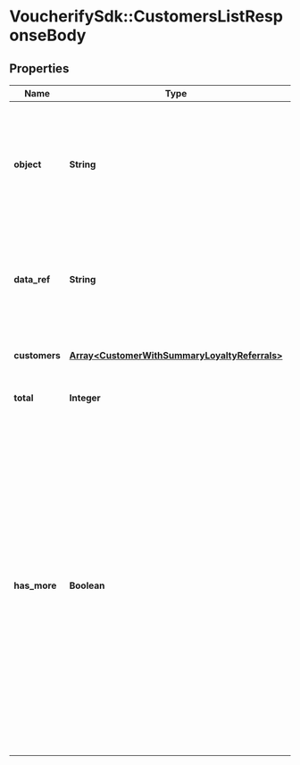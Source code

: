 # VoucherifySdk::CustomersListResponseBody

## Properties

| Name | Type | Description | Notes |
| ---- | ---- | ----------- | ----- |
| **object** | **String** | The type of object represented by JSON. This object stores information about customers in a dictionary. | [default to &#39;list&#39;] |
| **data_ref** | **String** | Identifies the name of the attribute that contains the array of customer objects. | [default to &#39;customers&#39;] |
| **customers** | [**Array&lt;CustomerWithSummaryLoyaltyReferrals&gt;**](CustomerWithSummaryLoyaltyReferrals.md) | Contains array of customer objects. |  |
| **total** | **Integer** | Total number of customers. |  |
| **has_more** | **Boolean** | As query results are always limited (by the limit parameter), the &#x60;has_more&#x60; flag indicates whether there are more records for given filter parameters. This let&#39;s you know if you are able to run another request (with a different end date filter) to get more records returned in the results. | [optional] |

